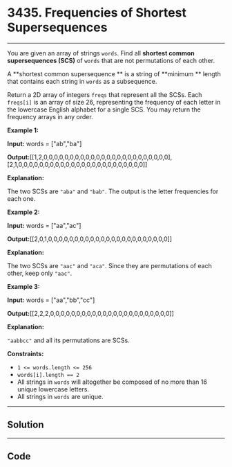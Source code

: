 # 3435. Frequencies of Shortest Supersequences

---

You are given an array of strings `words`. Find all **shortest common supersequences (SCS)** of `words` that are not permutations of each other.

A **shortest common supersequence ** is a string of **minimum ** length that contains each string in `words` as a subsequence.

Return a 2D array of integers `freqs` that represent all the SCSs. Each `freqs[i]` is an array of size 26, representing the frequency of each letter in the lowercase English alphabet for a single SCS. You may return the frequency arrays in any order.

 

**Example 1:**

**Input:** words = ["ab","ba"]

**Output:**[[1,2,0,0,0,0,0,0,0,0,0,0,0,0,0,0,0,0,0,0,0,0,0,0,0,0],[2,1,0,0,0,0,0,0,0,0,0,0,0,0,0,0,0,0,0,0,0,0,0,0,0,0]]

**Explanation:**

The two SCSs are `"aba"` and `"bab"`. The output is the letter frequencies for each one.

**Example 2:**

**Input:** words = ["aa","ac"]

**Output:**[[2,0,1,0,0,0,0,0,0,0,0,0,0,0,0,0,0,0,0,0,0,0,0,0,0,0]]

**Explanation:**

The two SCSs are `"aac"` and `"aca"`. Since they are permutations of each other, keep only `"aac"`.

**Example 3:**

**Input:** words = ["aa","bb","cc"]

**Output:**[[2,2,2,0,0,0,0,0,0,0,0,0,0,0,0,0,0,0,0,0,0,0,0,0,0,0]]

**Explanation:**

`"aabbcc"` and all its permutations are SCSs.

 

**Constraints:**

  * `1 <= words.length <= 256`
  * `words[i].length == 2`
  * All strings in `words` will altogether be composed of no more than 16 unique lowercase letters.
  * All strings in `words` are unique.

---

## Solution



---

## Code
```python


```